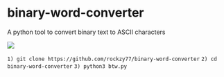 # binary-word-converter
A python tool to convert binary text to ASCII characters

<img src="https://telegra.ph/file/8eaf55d1f8ba2d69caaf6.jpg">

```1) git clone https://github.com/rockzy77/binary-word-converter```
```2) cd binary-word-converter```
```3) python3 btw.py```
